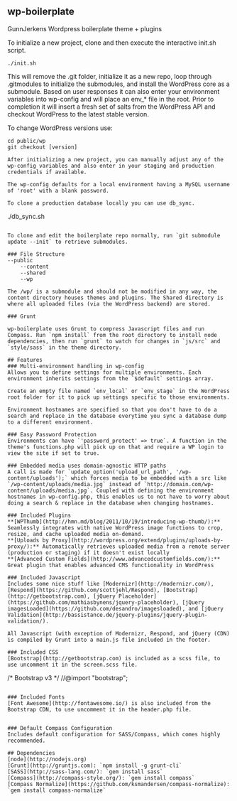 ## wp-boilerplate

GunnJerkens Wordpress boilerplate theme + plugins

To initialize a new project, clone and then execute the interactive init.sh script.

```
./init.sh
```

This will remove the .git folder, initialize it as a new repo, loop through .gitmodules to initialize the submodules, and install the WordPress core as a submodule. Based on user responses it can also enter your environment variables into wp-config and will place an env_* file in the root. Prior to completion it will insert a fresh set of salts from the WordPress API and checkout WordPress to the latest stable version.

To change WordPress versions use:

```
cd public/wp
git checkout [version]

After initializing a new project, you can manually adjust any of the wp-config variables and also enter in your staging and production credentials if available.

The wp-config defaults for a local environment having a MySQL username of 'root' with a blank password.

To clone a production database locally you can use db_sync.

```
./db_sync.sh
```

To clone and edit the boilerplate repo normally, run `git submodule update --init` to retrieve submodules.

### File Structure
--public
	--content
	--shared
	--wp

The /wp/ is a submodule and should not be modified in any way, the content directory houses themes and plugins. The Shared directory is where all uploaded files (via the WordPress backend) are stored.

### Grunt

wp-boilerplate uses Grunt to compress Javascript files and run Compass. Run `npm install` from the root directory to install node dependencies, then run `grunt` to watch for changes in `js/src` and `style/sass` in the theme directory.

## Features
### Multi-environment handling in wp-config
Allows you to define settings for multiple environments. Each environment inherits settings from the `$default` settings array.

Create an empty file named `env_local` or `env_stage` in the WordPress root folder for it to pick up settings specific to those environments.

Environment hostnames are specified so that you don't have to do a search and replace in the database everytime you sync a database dump to a different environment.

### Easy Password Protection
Environments can have `'password_protect' => true`. A function in the theme's functions.php will pick up on that and require a WP login to view the site if set to true.

### Embedded media uses domain-agnostic HTTP paths
A call is made for `update_option('upload_url_path', '/wp-content/uploads');` which forces media to be embedded with a src like `/wp-content/uploads/media.jpg` instead of `http://domain.com/wp-content/uploads/media.jpg`. Coupled with defining the environment hostnames in wp-config.php, this enables us to not have to worry about doing a search & replace in the database when changing hostnames.

### Included Plugins
**[WPThumb](http://hmn.md/blog/2011/10/19/introducing-wp-thumb/):** Seamlessly integrates with native WordPress image functions to crop, resize, and cache uploaded media on-demand.
**[Uploads by Proxy](http://wordpress.org/extend/plugins/uploads-by-proxy/):** Automatically retrieves uploaded media from a remote server (production or staging) if it doesn't exist locally
**[Advanced Custom Fields](http://www.advancedcustomfields.com/):** Great plugin that enables advanced CMS functionality in WordPress

### Included Javascript
Includes some nice stuff like [Modernizr](http://modernizr.com/), [Respond](https://github.com/scottjehl/Respond), [Bootstrap](http://getbootstrap.com), [jQuery Placeholder](https://github.com/mathiasbynens/jquery-placeholder), [jQuery imagesLoaded](https://github.com/desandro/imagesloaded), and [jQuery Validation](http://bassistance.de/jquery-plugins/jquery-plugin-validation/).

All Javascript (with exception of Modernizr, Respond, and jQuery (CDN) is compiled by Grunt into a main.js file included in the footer.

### Included CSS
[Bootstrap](http://getbootstrap.com) is included as a scss file, to use uncomment it in the screen.scss file.

```
/* Bootstrap v3 */
//@import "bootstrap";
```

### Included Fonts
[Font Awesome](http://fontawesome.io/) is also included from the Bootstrap CDN, to use uncomment it in the header.php file.

```
<!-- <link href="//netdna.bootstrapcdn.com/font-awesome/4.0.3/css/font-awesome.css" rel="stylesheet"> -->
```

### Default Compass Configuration
Includes default configuration for SASS/Compass, which comes highly recommended.

## Dependencies
[node](http://nodejs.org)
[Grunt](http://gruntjs.com): `npm install -g grunt-cli`
[SASS](http://sass-lang.com/): `gem install sass`
[Compass](http://compass-style.org/): `gem install compass`
[Compass Normalize](https://github.com/ksmandersen/compass-normalize): `gem install compass-normalize`
